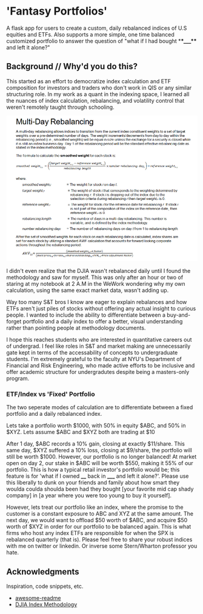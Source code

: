 # 'Fantasy Portfolios'

A flask app for users to create a custom, daily rebalanced indices of U.S equities and ETFs. Also supports a more simple, one time balanced customized portfolio to answer the question of "what if I had bought \***\*\_\_\_\*\*** and left it alone?"

## Background // Why'd you do this?

This started as an effort to democratize index calculation and ETF composition for investors and traders who don't work in QIS or any similar structuring role. In my work as a quant in the indexing space, I learned all the nuances of index calculation, rebalancing, and volatility control that weren't remotely taught through schooling.

![image info](./static/DJMethodology.png)

I didn't even realize that the DJIA wasn't rebalanced daily until I found the methodology and saw for myself. This was only after an hour or two of staring at my notebook at 2 A.M in the WeWork wondering why my own calculation, using the same exact market data, wasn't adding up.

Way too many S&T bros I know are eager to explain rebalances and how ETFs aren't just piles of stocks without offering any actual insight to curious people. I wanted to include the ability to differentiate between a buy-and-forget portfolio and a daily index to offer a better, visual understanding rather than pointing people at methodology documents.

I hope this reaches students who are interested in quantitative careers out of undergrad. I feel like roles in S&T and market making are unnecessarily gate kept in terms of the accessability of concepts to undergraduate students. I'm extremely grateful to the faculty at NYU's Department of Financial and Risk Engineering, who made active efforts to be inclusive and offer academic structure for undergradutes despite being a masters-only program.

### ETF/Index vs 'Fixed' Portfolio

The two seperate modes of calculation are to differentiate between a fixed portfolio and a daily rebalanced index.

Lets take a portfolio worth $1000, with 50% in equity $ABC, and 50% in $XYZ. Lets assume $ABC and $XYZ both are trading at $10

After 1 day, $ABC records a 10% gain, closing at exactly $11/share. This same day, $XYZ suffered a 10% loss, closing at $9/share, the portfolio will still be worth $1000. However, our portfolio is no longer balanced! At market open on day 2, our stake in $ABC will be worth $550, making it 55% of our portfolio. This is how a typical retail investor's portfolio would be; this feature is for 'what if I owned **\_\_** back in **\_\_\_** and left it alone?'. Please use this liberally to dunk on your friends and family about how smart they woulda coulda shoulda been had they bought [your favorite mid cap shady company] in [a year where you were too young to buy it yourself].

However, lets treat our portfolio like an index, where the promise to the customer is a constant exposure to ABC and XYZ at the same amount. The next day, we would want to offload $50 worth of $ABC, and acquire $50 worth of $XYZ in order for our portfolio to be balanced again. This is what firms who host any index ETFs are responsible for when the SPX is rebalanced quarterly (that is). Please feel free to share your robust indices with me on twitter or linkedin. Or inverse some Stern/Wharton professor you hate.

## Acknowledgments

Inspiration, code snippets, etc.

- [awesome-readme](https://github.com/matiassingers/awesome-readme)
- [DJIA Index Methodology](https://www.spglobal.com/spdji/en/documents/methodologies/methodology-dj-averages.pdf)
